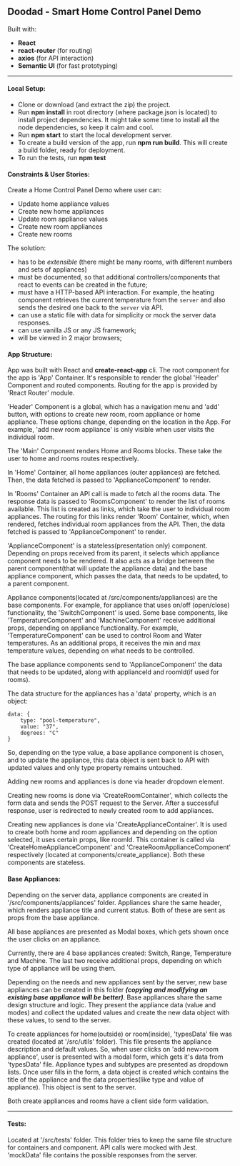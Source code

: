 **Doodad - Smart Home Control Panel Demo**
----------

Built with:

 - **React**
 - **react-router** (for routing)
 - **axios** (for API interaction)
 - **Semantic UI** (for fast prototyping)

----------

#### Local Setup:

 - Clone or download (and extract the zip) the project.
 - Run **npm install** in root directory (where package.json is located) to install project dependencies. It might take some time to install all the node dependencies, so keep it calm and cool.
 - Run **npm start** to start the local development server.
 - To create a build version of the app, run **npm run build**. This will create a build folder, ready for deployment.
 - To run the tests, run **npm test**

#### Constraints & User Stories:

 Create a Home Control Panel Demo where user can:

 - Update home appliance values
 - Create new home appliances
 - Update room appliance values
 - Create new room appliances
 - Create new rooms 

The solution:

 - has to be *extensible* (there might be many rooms, with different numbers and sets of appliances)
 - must be documented, so that additional controllers/components that react to events can be created in the future;
 - must have a HTTP-based API interaction. For example, the heating component retrieves the current temperature from the `server` and also sends the desired one back to the `server` via API.
 - can use a static file with data for simplicity or mock the server data responses. 
 - can use vanilla JS or any JS framework;
 - will be viewed in 2 major browsers;

#### App Structure:

App was built with React and **create-react-app** cli. The root component for the app is 'App' Container. It's responsible to render the global 'Header' Component and routed components. Routing for the app is provided by 'React Router' module. 

'Header' Component is a global, which has a navigation menu and 'add' button, with options to create new room, room appliance or home appliance. These options change, depending on the location in the App. For example, 'add new room appliance' is only visible when user visits the individual room.

The 'Main' Component renders Home and Rooms blocks. These take the user to home and rooms routes respectively. 

In 'Home' Container, all home appliances (outer appliances) are fetched. Then, the data fetched is passed to 'ApplianceComponent' to render. 

In 'Rooms' Container an API call is made to fetch all the rooms data. The response data is passed to 'RoomsComponent' to render the list of rooms available. This list is created as links, which take the user to individual room appliances. The routing for this links render 'Room' Container, which, when rendered, fetches individual room appliances from the API. Then, the data fetched is passed to 'ApplianceComponent' to render.

'ApplianceComponent' is a stateless(presentation only) component. Depending on props received from its parent, it selects which appliance component needs to be rendered. It also acts as a bridge between the parent component(that will update the appliance data) and the base appliance component, which passes the data, that needs to be updated, to a parent component.

Appliance components(located at /src/components/appliances) are the base components. For example, for appliance that uses on/off (open/close) functionality, the 'SwitchComponent' is used. Some base components, like 'TemperatureComponent' and 'MachineComponent' receive additional props, depending on appliance functionality. For example, 'TemperatureComponent' can be used to control Room and Water temperatures. As an additional props, it receives the min and max temperature values, depending on what needs to be controlled.

The base appliance components send to 'ApplianceComponent' the data that needs to be updated, along with applianceId and roomId(if used for rooms).

The data structure for the appliances has a 'data' property, which is an object:

```
data: {
    type: "pool-temperature",
    value: "37",
    degrees: "C"
}
```
So, depending on the type value, a base appliance component is chosen, and to update the appliance, this data object is sent back to API with updated values and only type property remains untouched.

Adding new rooms and appliances is done via header dropdown element.

Creating new rooms is done via 'CreateRoomContainer', which collects the form data and sends the POST request to the Server. After a successful response, user is redirected to newly created room to add appliances.

Creating new appliances is done via 'CreateApplianceContainer'. It is used to create both home and room appliances and depending on the option selected, it uses certain props, like roomId. This container is called via 'CreateHomeApplianceComponent' and 'CreateRoomApplianceComponent' respectively (located at components/create_appliance). Both these components are stateless.

#### Base Appliances:

Depending on the server data, appliance components are created in '/src/components/appliances' folder. Appliances share the same header, which renders appliance title and current status. Both of these are sent as props from the base appliance. 

All base appliances are presented as Modal boxes, which gets shown once the user clicks on an appliance. 

Currently, there are 4 base appliances created: Switch, Range, Temperature and Machine. The last two receive additional props, depending on which type of appliance will be using them.

Depending on the needs and new appliances sent by the server, new base appliances can be created in this folder ***(copying and modifying an existing base appliance will be better)***. Base appliances share the same design structure and logic. They present the appliance data (value and modes) and collect the updated values and create the new data object with these values, to send to the server.

To create appliances for home(outside) or room(inside), 'typesData' file was created (located at '/src/utils' folder). This file presents the appliance description and default values. So, when user clicks on 'add new>room appliance', user is presented with a modal form, which gets it's data from 'typesData' file. Appliance types and subtypes are presented as dropdown lists. Once user fills in the form, a data object is created which contains the title of the appliance and the data properties(like type and value of appliance). This object is sent to the server. 

Both create appliances and rooms have a client side form validation.

----------

#### Tests:
 Located at '/src/tests' folder. This folder tries to keep the same file structure for containers and component. API calls were mocked with Jest. 'mockData' file contains the possible responses from the server.